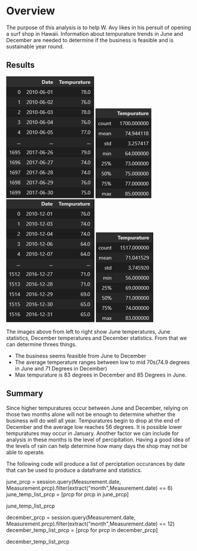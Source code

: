 # Overview
  The purpose of this analysis is to help W. Avy likes in his persuit of opening a surf shop in Hawaii. Information about tempurature trends in June and December are needed to determine if the business is feasible and is sustainable year round.  

## Results

![June_Temp](Resources/June_Temp.png)
![June_Stats](Resources/June_Stats.png)
![December_Temp](Resources/December_Temp.png)
![December_Stats](Resources/December_Stats.png)

The images above from left to right show June temperatures, June statistics, December temperatures and December statistics. From that we can determine threes things.
  * The business seems feasible from June to December 
  * The average temperature ranges between low to mid 70s(74.9 degrees in June and 71 Degrees in December)
  * Max tempurature is 83 degrees in December and 85 Degrees in June.

## Summary
  Since higher tempuratures occur between June and December, relying on those two months alone will not be enough to determine whether the business will do well all year. Tempuratures begin to drop at the end of December and the average low reaches 56 degrees. It is possible lower tempuratures may occur in January.
Another factor we can include for analysis in these months is the level of percipitation. Having a good idea of the levels of rain can help determine how many days the shop may not be able to operate. 

  The following code will produce a list of perciptation occurances by date that can be used to produce a dataframe and statistics.

june_prcp = session.query(Measurement.date, Measurement.prcp).filter(extract("month",Measurement.date) == 6)
june_temp_list_prcp = [prcp for prcp in june_prcp]

june_temp_list_prcp

december_prcp = session.query(Measurement.date, Measurement.prcp).filter(extract("month",Measurement.date) == 12)
december_temp_list_prcp = [prcp for prcp in december_prcp]

december_temp_list_prcp


